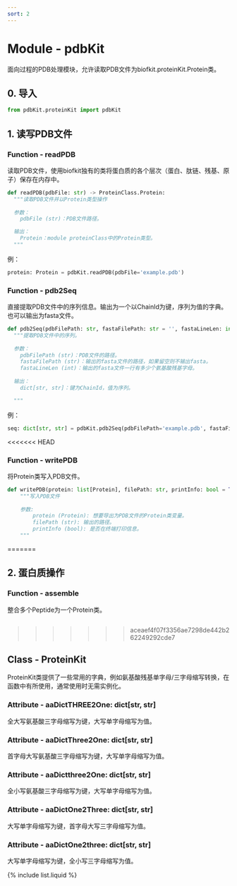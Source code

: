 ```yaml
---
sort: 2
---
```


# Module - pdbKit

面向过程的PDB处理模块，允许读取PDB文件为biofkit.proteinKit.Protein类。

## 0. 导入
```python
from pdbKit.proteinKit import pdbKit
```

## 1. 读写PDB文件
### Function - readPDB
读取PDB文件，使用biofkit独有的类将蛋白质的各个层次（蛋白、肽链、残基、原子）保存在内存中。
```python
def readPDB(pdbFile: str) -> ProteinClass.Protein:
  """读取PDB文件并以Protein类型操作
  
  参数：
    pdbFile (str)：PDB文件路径。

  输出：
    Protein：module proteinClass中的Protein类型。
  """
```

例：
```python
protein: Protein = pdbKit.readPDB(pdbFile='example.pdb')
```

### Function - pdb2Seq
直接提取PDB文件中的序列信息。输出为一个以ChainId为键，序列为值的字典。也可以输出为fasta文件。
```python
def pdb2Seq(pdbFilePath: str, fastaFilePath: str = '', fastaLineLen: int = 80) -> dict[str, str]
  """提取PDB文件中的序列。
  
  参数：
    pdbFilePath (str)：PDB文件的路径。
    fastaFilePath (str)：输出的fasta文件的路径，如果留空则不输出fasta。
    fastaLineLen (int)：输出的fasta文件一行有多少个氨基酸残基字母。
    
  输出：
    dict[str, str]：键为ChainId，值为序列。

  """
```

例：
```python
seq: dict[str, str] = pdbKit.pdb2Seq(pdbFilePath='example.pdb', fastaFilePath='example.fasta')
```

<<<<<<< HEAD

### Function - writePDB
将Protein类写入PDB文件。
```python
def writePDB(protein: list[Protein], filePath: str, printInfo: bool = True) -> None:
    """写入PDB文件
    
    参数:
        protein (Protein): 想要导出为PDB文件的Protein类变量。
        filePath (str): 输出的路径。
        printInfo (bool): 是否在终端打印信息。
    """
```


=======
## 2. 蛋白质操作
### Function - assemble
整合多个Peptide为一个Protein类。
```python

```

>>>>>>> aceaef4f07f3356ae7298de442b262249292cde7
## Class - ProteinKit
ProteinKit类提供了一些常用的字典，例如氨基酸残基单字母/三字母缩写转换，在函数中有所使用，通常使用时无需实例化。

### Attribute - aaDictTHREE2One: dict[str, str]
全大写氨基酸三字母缩写为键，大写单字母缩写为值。

### Attribute - aaDictThree2One: dict[str, str]
首字母大写氨基酸三字母缩写为键，大写单字母缩写为值。

### Attribute - aaDictthree2One: dict[str, str]
全小写氨基酸三字母缩写为键，大写单字母缩写为值。

### Attribute - aaDictOne2Three: dict[str, str]
大写单字母缩写为键，首字母大写三字母缩写为值。

### Attribute - aaDictOne2three: dict[str, str]
大写单字母缩写为键，全小写三字母缩写为值。


{% include list.liquid %}
